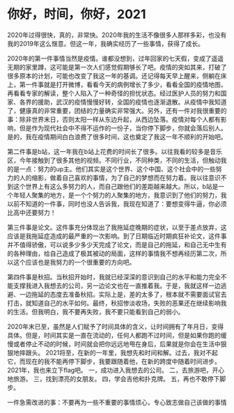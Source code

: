 # 你好，时间，你好，2021

2020年过得很快，真的，非常快。2020年我的生活不像很多人那样多彩，也没有我的2019年这么惬意。但这一年，我确实经历了一些事情，获得了成长。

2020年的第一件事情当然是疫情。谁都没想到，过年回家的七天假，变成了遥遥无期的家里蹲，这可能是第一次人们感觉假期够长了吧。疫情的突如其来，打破了很多原本的计划，可能也改变了我这一年的基调。还记得每天早上醒来，侧躺在床上，第一件事就是打开微博，看看今天的病例增长了多少，看看全国的疫情地图，再看看专家的解读，整个人陷入了一种奇怪的担忧状态。经过医护人员的努力和国家、各界的援助，武汉的疫情慢慢好转，全国的疫情也逐渐退散。从疫情中我知道了，健康真的非常重要，团结的力量确实非常强大。另外，还有一件对我很重要的事：除非世界末日，否则太阳一样从东边升起，从西边坠落。疫情对每个人都有影响，但是作为现代社会中不得不运作的一份子，当你停下脚步，你就会落后别人。是的，我在疫情期间白白浪费了很多时间，这也奠定了我这一年不顺利的开始吧。

第二件事是b站，这一年我在b站上花费的时间长了很多。以往我看的较多是音乐区，今年接触到了很多其他的视频。不同行业，不同种类，不同的生活，但触动我的是一点：努力的up主。他们其实是这个世界、这个中国、这个社会中的一些努力的人的缩影，做着自己喜欢的事情，为了自己的梦想而在努力着。我以往意识不到这个世界上有这么多努力的人，而自己跟他们的差距越来越大。所以，b站是一个年轻人聚集的地方，是一个个努力的人聚集的地方，我意识到了他们的努力，我以前不知道的一件事，同时也没人告诉我，我现在知道了：要想变得牛逼，你必须比高中还要努力！

第三件事是论文。这件事充分体现出了我拖延症晚期的症状，以至于差点放弃，这应该是我拖延症造成的最严重的一次影响。到了日期临近时期疯狂补论文，这件事并不值得骄傲，可以说多少多少天完成了论文，而是自己的拖延，和自己无中生有的各种理由，给自己造成了极其被动的局面，这样的事情我不想再经历第二次，所以这个应该也是我努力的一个很重要的方向吧。

第四件事是秋招。当秋招开始时，我就已经深深的意识到自己的水平和能力完全不能支撑我进入我想去的公司，另一边论文也在一直推着我。于是，我就这样一边逃避、一边拖延的态度去准备秋招。实际上是，差的太多了，根本就不需要面试官去打击，就知道自己的水平如何。最终，秋招惨淡收场，失败的恶果还在继续影响我的生活。但我明白，我不要再失败，我不要只能看到自己的弱小。

2020年末已至，虽然是人们赋予了时间具体的含义，让时间拥有了年月日，变得具体。但是，时间其实是一直在流动的，任何人都跑不过时间，但是如果你跑的缓慢或者停止不动的时候，时间就会把你远远地甩在身后，后果就是你会在生活中狠狠地摔跟头。
2021将至，在新的一年里，我想先和时间和解。过去，我对不起它，而现在的我不能再停下脚步，我要跟随着他，在新的跨度中随着时间进步。
2021年，我也来立下flag吧。
一，成功进入我想去的公司。
二，去旅游吧，开心地旅游。
三，找到漂亮的女朋友。
四，学会吉他和扑克牌。
五，再也不敢停下脚步。


一件急需改进的事：不要再为一些不重要的事情烦心，专心致志做自己该做的事情